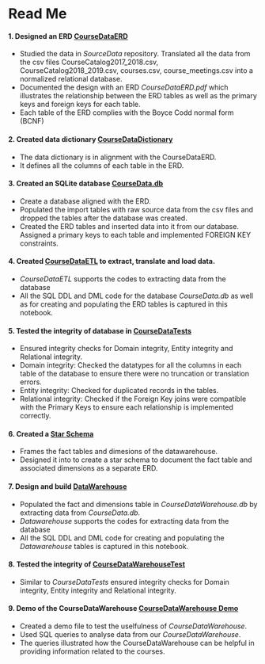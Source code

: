 # Read Me

#### 1. Designed an ERD [CourseDataERD](https://github.com/fairfield-university-ba-510-spring2019/final-project-team-best-team/blob/master/SourceData/docs/CourseDataERD.pdf)
* Studied the data in *SourceData* repository. Translated all the data from the csv files CourseCatalog2017_2018.csv, CourseCatalog2018_2019.csv, courses.csv, course_meetings.csv into a normalized relational database.   
* Documented the design with an ERD *CourseDataERD.pdf* which illustrates the relationship between the ERD tables as well as the primary keys and foreign keys for each table.   
* Each table of the ERD complies with the Boyce Codd normal form (BCNF)

#### 2. Created data dictionary [CourseDataDictionary](https://github.com/fairfield-university-ba-510-spring2019/final-project-team-best-team/blob/master/SourceData/docs/CourseDataDictionary.md)
* The data dictionary is in alignment with the CourseDataERD.
* It defines all the columns of each table in the ERD.

#### 3. Created an SQLite database [CourseData.db](https://github.com/fairfield-university-ba-510-spring2019/final-project-team-best-team/blob/master/CourseData.db)
* Create a database aligned with the ERD. 
* Populated the import tables with raw source data from the csv files and dropped the tables after the database was created.
* Created the ERD tables and inserted data into it from our database. Assigned a primary keys to each table and implemented FOREIGN KEY constraints. 

#### 4. Created [CourseDataETL](https://github.com/fairfield-university-ba-510-spring2019/final-project-team-best-team/blob/master/CourseDataETL.ipynb) to extract, translate and load data.
* *CourseDataETL* supports the codes to extracting data from the database
* All the SQL DDL and DML code for the database *CourseData.db* as well as for creating and populating the ERD tables is captured in this notebook.

#### 5. Tested the integrity of database in [CourseDataTests](https://github.com/fairfield-university-ba-510-spring2019/final-project-team-best-team/blob/master/CourseDataTests.ipynb)
* Ensured integrity checks for Domain integrity, Entity integrity and Relational integrity.
* Domain integrity: Checked the datatypes for all the columns in each table of the database to ensure there were no truncation or translation errors. 
* Entity integrity: Checked for duplicated records in the tables.
* Relational integrity: Checked if the Foreign Key joins were compatible with the Primary Keys to ensure each relationship is implemented correctly.

#### 6. Created a [Star Schema](https://github.com/fairfield-university-ba-510-spring2019/final-project-team-best-team/blob/master/SourceData/docs/StarSchema.pdf)
* Frames the fact tables and dimesions of the datawarehouse.
* Designed it into to create a star schema to document the fact table and associated dimensions as a separate ERD. 

#### 7. Design and build [DataWarehouse](https://github.com/fairfield-university-ba-510-spring2019/final-project-team-best-team/blob/master/Datawarehouse.ipynb)
* Populated the fact and dimensions table in *CourseDataWarehouse.db* by extracting data from *CourseData.db*.
* *Datawarehouse* supports the codes for extracting data from the database
* All the SQL DDL and DML code for creating and populating the *Datawarehouse* tables is captured in this notebook.

#### 8. Tested the integrity of [CourseDataWarehouseTest](https://github.com/fairfield-university-ba-510-spring2019/final-project-team-best-team/blob/master/CourseDataWarehouseTest.ipynb)
* Similar to *CourseDataTests* ensured integrity checks for Domain integrity, Entity integrity and Relational integrity.

#### 9. Demo of the CourseDataWarehouse [CourseDataWarehouse Demo](https://github.com/fairfield-university-ba-510-spring2019/final-project-team-best-team/blob/master/CourseDataWarehouseDemo.ipynb) 
* Created a demo file to test the uselfulness of *CourseDataWarehouse*. 
* Used SQL queries to analyse data from our *CourseDataWarehouse*.
* The queries illustrated how the CourseDataWarehouse can be helpful in providing information related to the courses. 

